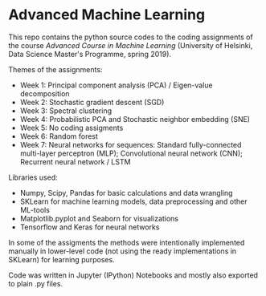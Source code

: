 # Advanced Machine Learning
This repo contains the python source codes to the coding assignments of the course _Advanced Course in Machine Learning_ (University of Helsinki, Data Science Master's Programme, spring 2019).

Themes of the assignments:
- Week 1: Principal component analysis (PCA) / Eigen-value decomposition
- Week 2: Stochastic gradient descent (SGD)
- Week 3: Spectral clustering
- Week 4: Probabilistic PCA and Stochastic neighbor embedding (SNE)
- Week 5: No coding assigments
- Week 6: Random forest
- Week 7: Neural networks for sequences: Standard fully-connected multi-layer perceptron (MLP); Convolutional neural network (CNN); Recurrent neural network / LSTM

Libraries used:
- Numpy, Scipy, Pandas for basic calculations and data wrangling
- SKLearn for machine learning models, data preprocessing and other ML-tools
- Matplotlib.pyplot and Seaborn for visualizations
- Tensorflow and Keras for neural networks

In some of the assigments the methods were intentionally implemented manually in lower-level code (not using the ready implementations in SKLearn) for learning purposes.

Code was written in Jupyter (IPython) Notebooks and mostly also exported to plain .py files.
